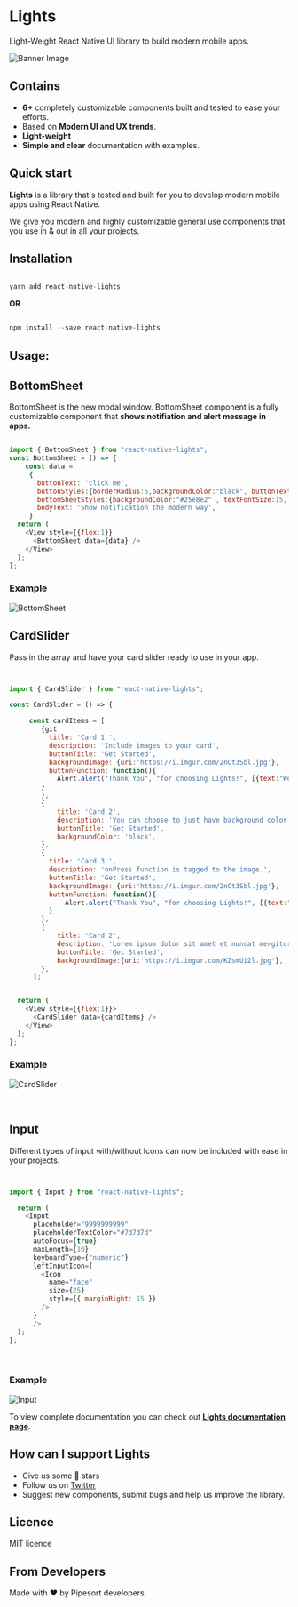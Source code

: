 
# **Lights**

Light-Weight React Native UI library to build modern mobile apps.

![Banner Image](https://raw.githubusercontent.com/pipesort/react-native-lights/master/assets/fonts/Images/banner1.png?token=AM2TYJEBLCX32EDQXX7KX326K2C3Q)

## Contains

+ **6+** completely customizable components built and tested to ease your efforts.
+ Based on **Modern UI and UX trends**.
+ **Light-weight**
+ **Simple and clear** documentation with examples.

## Quick start

**Lights** is a library that's tested and built for you to develop modern mobile apps using React Native.

We give you modern and highly customizable general use components that you use in & out in all your projects.

## Installation

```javascript

yarn add react-native-lights

```

**OR**

```javascript

npm install --save react-native-lights

```
## Usage:

## BottomSheet

BottomSheet is the new modal window. BottomSheet component is a fully customizable component that **shows notifiation and alert message in apps.**

```javascript

import { BottomSheet } from "react-native-lights";
const BottomSheet = () => {
    const data =
     {
       buttonText: 'click me',
       buttonStyles:{borderRadius:5,backgroundColor:"black", buttonTextColor:"white"},
       bottomSheetStyles:{backgroundColor:"#25e8e2" , textFontSize:15, textColor:"white"},
       bodyText: 'Show notification the modern way',  
     }
  return (
    <View style={{flex:1}}
      <BottomSheet data={data} />
    </View>
  );
};

```

### Example

![BottomSheet](https://raw.githubusercontent.com/pipesort/react-native-lights/master/assets/fonts/Images/croppedbottomsheet.gif?token=AM2TYJHC2KH6BPCU3KULQWS6K2A6I)

## CardSlider

Pass in the array and have your card slider ready to use in your app.


```javascript


import { CardSlider } from "react-native-lights";

const CardSlider = () => {

     const cardItems = [
        {git
          title: 'Card 1 ',
          description: 'Include images to your card',
          buttonTitle: 'Get Started',
          backgroundImage: {uri:'https://i.imgur.com/2nCt3Sbl.jpg'},
          buttonFunction: function(){
            Alert.alert("Thank You", "for choosing Lights!", [{text:"Welcome"}])
        }
        },
        {
            title: 'Card 2',
            description: 'You can choose to just have background color',
            buttonTitle: 'Get Started',
            backgroundColor: 'black',
        },
        {
          title: 'Card 3 ',
          description: 'onPress function is tagged to the image.',
          buttonTitle: 'Get Started',
          backgroundImage: {uri:'https://i.imgur.com/2nCt3Sbl.jpg'},
          buttonFunction: function(){
              Alert.alert("Thank You", "for choosing Lights!", [{text:"Welcome"}])
          }
        },
        {
            title: 'Card 2',
            description: 'Lorem ipsum dolor sit amet et nuncat mergitur',
            buttonTitle: 'Get Started',
            backgroundImage:{uri:'https://i.imgur.com/KZsmUi2l.jpg'},
        },
      ];


  return (
    <View style={{flex:1}}>
      <CardSlider data={cardItems} />
    </View>
  );
};

```

### Example

![CardSlider](https://raw.githubusercontent.com/pipesort/react-native-lights/master/assets/fonts/Images/croppedcardslidernewGif.gif?token=AM2TYJGXB5AXMEVTRSVDSL26K2BAK)

<br />

## Input

Different types of input with/without Icons can now be included with ease in your projects.

```javascript


import { Input } from "react-native-lights";

  return (
    <Input
      placeholder="9999999999"
      placeholderTextColor="#7d7d7d"
      autoFocus={true}
      maxLength={10}
      keyboardType={"numeric"}
      leftInputIcon={
        <Icon
          name="face"
          size={25}
          style={{ marginRight: 15 }}
        />
      }
      />
  );
};

```

<br />

### Example

![Input](https://raw.githubusercontent.com/pipesort/react-native-lights/master/assets/fonts/Images/croppedInputImage.jpg?token=AM2TYJATLAEIOJ4NN3XMRPC6K2BDO)

To view complete documentation you can check out **[Lights documentation page](https://pipesort.github.io/lights-website/gettingStarted)**.

## How can I support Lights

+ Give us some :star2: stars 
+ Follow us on [Twitter](https://twitter.com/pipesort)
+ Suggest new components, submit bugs and help us improve the library.

## Licence

MIT licence

## From Developers

Made with :heart: by Pipesort developers.

 



